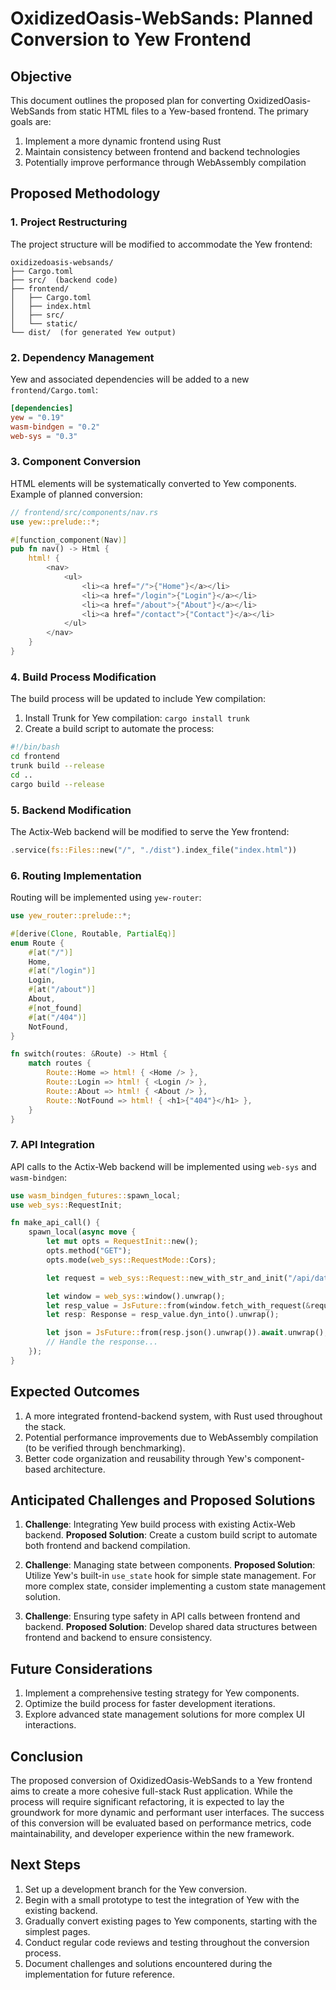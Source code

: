 # OxidizedOasis-WebSands: Planned Conversion to Yew Frontend

## Objective

This document outlines the proposed plan for converting OxidizedOasis-WebSands from static HTML files to a Yew-based frontend. The primary goals are:

1. Implement a more dynamic frontend using Rust
2. Maintain consistency between frontend and backend technologies
3. Potentially improve performance through WebAssembly compilation

## Proposed Methodology

### 1. Project Restructuring

The project structure will be modified to accommodate the Yew frontend:

```
oxidizedoasis-websands/
├── Cargo.toml
├── src/  (backend code)
├── frontend/
│   ├── Cargo.toml
│   ├── index.html
│   ├── src/
│   └── static/
└── dist/  (for generated Yew output)
```

### 2. Dependency Management

Yew and associated dependencies will be added to a new `frontend/Cargo.toml`:

```toml
[dependencies]
yew = "0.19"
wasm-bindgen = "0.2"
web-sys = "0.3"
```

### 3. Component Conversion

HTML elements will be systematically converted to Yew components. Example of planned conversion:

```rust
// frontend/src/components/nav.rs
use yew::prelude::*;

#[function_component(Nav)]
pub fn nav() -> Html {
    html! {
        <nav>
            <ul>
                <li><a href="/">{"Home"}</a></li>
                <li><a href="/login">{"Login"}</a></li>
                <li><a href="/about">{"About"}</a></li>
                <li><a href="/contact">{"Contact"}</a></li>
            </ul>
        </nav>
    }
}
```

### 4. Build Process Modification

The build process will be updated to include Yew compilation:

1. Install Trunk for Yew compilation: `cargo install trunk`
2. Create a build script to automate the process:

```bash
#!/bin/bash
cd frontend
trunk build --release
cd ..
cargo build --release
```

### 5. Backend Modification

The Actix-Web backend will be modified to serve the Yew frontend:

```rust
.service(fs::Files::new("/", "./dist").index_file("index.html"))
```

### 6. Routing Implementation

Routing will be implemented using `yew-router`:

```rust
use yew_router::prelude::*;

#[derive(Clone, Routable, PartialEq)]
enum Route {
    #[at("/")]
    Home,
    #[at("/login")]
    Login,
    #[at("/about")]
    About,
    #[not_found]
    #[at("/404")]
    NotFound,
}

fn switch(routes: &Route) -> Html {
    match routes {
        Route::Home => html! { <Home /> },
        Route::Login => html! { <Login /> },
        Route::About => html! { <About /> },
        Route::NotFound => html! { <h1>{"404"}</h1> },
    }
}
```

### 7. API Integration

API calls to the Actix-Web backend will be implemented using `web-sys` and `wasm-bindgen`:

```rust
use wasm_bindgen_futures::spawn_local;
use web_sys::RequestInit;

fn make_api_call() {
    spawn_local(async move {
        let mut opts = RequestInit::new();
        opts.method("GET");
        opts.mode(web_sys::RequestMode::Cors);

        let request = web_sys::Request::new_with_str_and_init("/api/data", &opts).unwrap();

        let window = web_sys::window().unwrap();
        let resp_value = JsFuture::from(window.fetch_with_request(&request)).await.unwrap();
        let resp: Response = resp_value.dyn_into().unwrap();

        let json = JsFuture::from(resp.json().unwrap()).await.unwrap();
        // Handle the response...
    });
}
```

## Expected Outcomes

1. A more integrated frontend-backend system, with Rust used throughout the stack.
2. Potential performance improvements due to WebAssembly compilation (to be verified through benchmarking).
3. Better code organization and reusability through Yew's component-based architecture.

## Anticipated Challenges and Proposed Solutions

1. **Challenge**: Integrating Yew build process with existing Actix-Web backend.
   **Proposed Solution**: Create a custom build script to automate both frontend and backend compilation.

2. **Challenge**: Managing state between components.
   **Proposed Solution**: Utilize Yew's built-in `use_state` hook for simple state management. For more complex state, consider implementing a custom state management solution.

3. **Challenge**: Ensuring type safety in API calls between frontend and backend.
   **Proposed Solution**: Develop shared data structures between frontend and backend to ensure consistency.

## Future Considerations

1. Implement a comprehensive testing strategy for Yew components.
2. Optimize the build process for faster development iterations.
3. Explore advanced state management solutions for more complex UI interactions.

## Conclusion

The proposed conversion of OxidizedOasis-WebSands to a Yew frontend aims to create a more cohesive full-stack Rust application. While the process will require significant refactoring, it is expected to lay the groundwork for more dynamic and performant user interfaces. The success of this conversion will be evaluated based on performance metrics, code maintainability, and developer experience within the new framework.

## Next Steps

1. Set up a development branch for the Yew conversion.
2. Begin with a small prototype to test the integration of Yew with the existing backend.
3. Gradually convert existing pages to Yew components, starting with the simplest pages.
4. Conduct regular code reviews and testing throughout the conversion process.
5. Document challenges and solutions encountered during the implementation for future reference.
